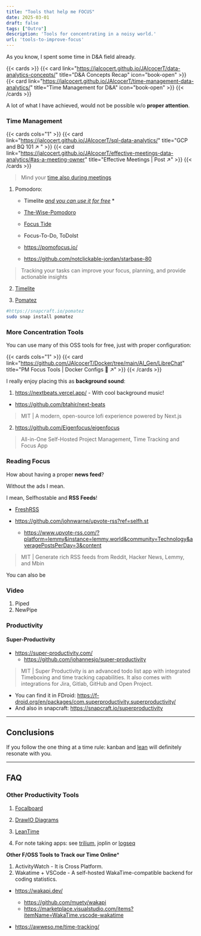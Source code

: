 ```yaml
---
title: "Tools that help me FOCUS"
date: 2025-03-01
draft: false
tags: ["Outro"]
description: 'Tools for concentrating in a noisy world.'
url: 'tools-to-improve-focus'
---
```


As you know, I spent some time in D&A field already.

{{< cards >}}
  {{< card link="https://jalcocert.github.io/JAlcocerT/data-analytics-concepts/" title="D&A Concepts Recap" icon="book-open" >}}
  {{< card link="https://jalcocert.github.io/JAlcocerT/time-management-data-analytics/" title="Time Management for D&A" icon="book-open" >}}
{{< /cards >}}

A lot of what I have achieved, would not be possible w/o **proper attention**.

### Time Management



{{< cards cols="1" >}}
  {{< card link="https://jalcocert.github.io/JAlcocerT/sql-data-analytics/" title="GCP and BQ 101 ↗ " >}}
  {{< card link="https://jalcocert.github.io/JAlcocerT/effective-meetings-data-analytics/#as-a-meeting-owner" title="Effective Meetings | Post ↗" >}}
{{< /cards >}}

> Mind your [time also during meetings](https://jalcocert.github.io/JAlcocerT/effective-meetings-data-analytics/)

1. Pomodoro:
    * Timelite [*and you can use it for free*](https://fossengineer.com/selfhosting-timelite-free-tracking-tool-with-docker/)
      * 
    * [The-Wise-Pomodoro](https://the-wise-pomodoro.firebaseapp.com/)
    * [Focus Tide](https://focustide.app/)
    * Focus-To-Do, ToDoIst
    * https://pomofocus.io/

    * https://github.com/notclickable-jordan/starbase-80

> Tracking your tasks can improve your focus, planning, and provide actionable insights

2. [Timelite](https://fossengineer.com/selfhosting-timelite-with-docker/)

3. [Pomatez](https://github.com/zidoro/pomatez)

```sh
#https://snapcraft.io/pomatez
sudo snap install pomatez
```

### More Concentration Tools

You can use many of this OSS tools for free, just with proper configuration:

{{< cards cols="1" >}}
  {{< card link="https://github.com/JAlcocerT/Docker/tree/main/AI_Gen/LibreChat" title="PM Focus Tools | Docker Configs 🐋 ↗" >}}
{{< /cards >}}

I really enjoy placing this as **background sound**:

1. https://nextbeats.vercel.app/ - With cool background music!

* https://github.com/btahir/next-beats

> MIT | A modern, open-source lofi experience powered by Next.js

2. https://github.com/Eigenfocus/eigenfocus

>  All-in-One Self-Hosted Project Management, Time Tracking and Focus App 

### Reading Focus

How about having a proper **news feed**?

Without the ads I mean.

I mean, Selfhostable and **RSS Feeds**!

* [FreshRSS](https://fossengineer.com/freshrss-docker-setup/)

* https://github.com/johnwarne/upvote-rss?ref=selfh.st
    * https://www.upvote-rss.com/?platform=lemmy&instance=lemmy.world&community=Technology&averagePostsPerDay=3&content

> MIT | Generate rich RSS feeds from Reddit, Hacker News, Lemmy, and Mbin

You can also be 

### Video

1. Piped
2. NewPipe

### Productivity

#### Super-Productivity

* https://super-productivity.com/
    * https://github.com/johannesjo/super-productivity

>  MIT | Super Productivity is an advanced todo list app with integrated Timeboxing and time tracking capabilities. It also comes with integrations for Jira, Gitlab, GitHub and Open Project. 

* You can find it in FDroid: https://f-droid.org/en/packages/com.superproductivity.superproductivity/
* And also in snapcraft: https://snapcraft.io/superproductivity

---

## Conclusions

If you follow the one thing at a time rule: kanban and [lean](https://jalcocert.github.io/JAlcocerT/lean/) will definitely resonate with you.

--- 

## FAQ

### Other Productivity Tools

1. [Focalboard](https://fossengineer.com/focalboard-docker) 
2. [DrawIO Diagrams](https://fossengineer.com//selfhosting-drawio-with-docker)
3. [LeanTime](https://fossengineer.com/selfhosting-Leantime-docker)

4. For note taking apps: see [trilium](https://fossengineer.com/selfhosting-Trilium-docker/), joplin or [logseq](https://fossengineer.com/selfhosting-logseq/)

**Other F/OSS Tools to Track our Time Online***

1. ActivityWatch - It is Cross Platform.
2. Wakatime + VSCode - A self-hosted WakaTime-compatible backend for coding statistics.

* https://wakapi.dev/
  * https://github.com/muety/wakapi
  * https://marketplace.visualstudio.com/items?itemName=WakaTime.vscode-wakatime


* https://awweso.me/time-tracking/